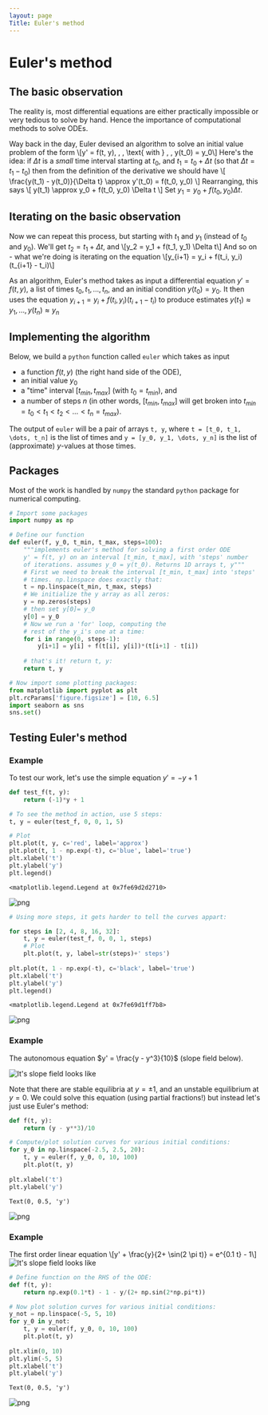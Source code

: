 ```yaml
---
layout: page
Title: Euler's method
---
```

# Euler's method

## The basic observation

The reality is, most differential equations are either practically impossible or
very tedious to solve by hand. Hence the importance of computational methods to
solve ODEs. 

Way back in the day, Euler devised an algorithm to solve an initial
value problem of the form 
\\[y' = f(t, y), \, \, \text{ with } \, \, y(t_0) = y_0\\]
Here's the idea: if $\Delta t$ is a _small_ time interval starting at
$t_0$, and $t_1 = t_0+\Delta t$ (so that $\Delta t = t_1 - t_0$) then
from the definition of the derivative we should have 
\\[
\frac{y(t_1) - y(t_0)}{\Delta t} \approx y'(t_0) = f(t_0, y_0)
\\]
Rearranging, this says 
\\[
y(t_1) \approx y_0 + f(t_0, y_0) \Delta t
\\] 
Set $y_1 = y_0 + f(t_0, y_0) \Delta t$.

## Iterating on the basic observation

Now we can repeat this process, but starting with $t_1$ and $y_1$
(instead of $t_0$ and $y_0$). We'll get $t_2 = t_1+ \Delta t$, and 
\\[y_2 = y_1 + f(t_1, y_1) \Delta t\\] 
And so on  - what we're doing is iterating on the equation 
\\[y_{i+1} = y_i + f(t_i, y_i) (t_{i+1} - t_i)\\] 

As an algorithm, Euler's method takes as input a differential equation $y' = f(t, y)$, a list of times $t_0, t_1, \dots, t_n$, and an initial condition $y(t_0) = y_0$. It then uses the equation $y_{i+1} = y_i + f(t_i, y_i) (t_{i+1} - t_i)$ to produce estimates $y(t_1) \approx y_1, \dots, y(t_n) \approx y_n$  

## Implementing the algorithm

Below, we build a `python` function called `euler` which takes as input 

- a function $f(t, y)$ (the right hand side of the ODE), 
- an initial value $y_0$
- a "time" interval $[t_{min}, t_{max}]$ (with $t_0 = t_{min}$), and 
- a number of steps $n$ (in other words, $[t_{min}, t_{max}]$ will get broken into $t_{min} = t_0 < t_1 < t_2 < \dots < t_n = t_{max}$). 

The output of `euler` will be a pair of arrays `t, y`, where `t = [t_0, t_1, \dots, t_n]` is the list of times and `y = [y_0, y_1, \dots, y_n]` is the list of (approximate) $y$-values at those times. 

## Packages

Most of the work is handled by `numpy` the standard `python` package for numerical computing. 


```python
# Import some packages
import numpy as np
```


```python
# Define our function
def euler(f, y_0, t_min, t_max, steps=100):
    """implements euler's method for solving a first order ODE
    y' = f(t, y) on an interval [t_min, t_max], with 'steps' number 
    of iterations. assumes y_0 = y(t_0). Returns 1D arrays t, y"""
    # First we need to break the interval [t_min, t_max] into 'steps'
    # times. np.linspace does exactly that:
    t = np.linspace(t_min, t_max, steps)
    # We initialize the y array as all zeros:
    y = np.zeros(steps)
    # then set y[0]= y_0
    y[0] = y_0
    # Now we run a 'for' loop, computing the 
    # rest of the y_i's one at a time:
    for i in range(0, steps-1):
        y[i+1] = y[i] + f(t[i], y[i])*(t[i+1] - t[i])
        
    # that's it! return t, y:
    return t, y
```


```python
# Now import some plotting packages:
from matplotlib import pyplot as plt
plt.rcParams['figure.figsize'] = [10, 6.5]
import seaborn as sns
sns.set()
```

## Testing Euler's method

### Example

To test our work, let's use the simple equation $y' = - y + 1$


```python
def test_f(t, y):
    return (-1)*y + 1
```


```python
# To see the method in action, use 5 steps:
t, y = euler(test_f, 0, 0, 1, 5)

# Plot
plt.plot(t, y, c='red', label='approx')
plt.plot(t, 1 - np.exp(-t), c='blue', label='true')
plt.xlabel('t')
plt.ylabel('y')
plt.legend()
```




    <matplotlib.legend.Legend at 0x7fe69d2d2710>




![png](./output_10_1.png)



```python
# Using more steps, it gets harder to tell the curves appart:

for steps in [2, 4, 8, 16, 32]:
    t, y = euler(test_f, 0, 0, 1, steps)
    # Plot
    plt.plot(t, y, label=str(steps)+' steps')
    
plt.plot(t, 1 - np.exp(-t), c='black', label='true')    
plt.xlabel('t')
plt.ylabel('y')
plt.legend()
```




    <matplotlib.legend.Legend at 0x7fe69d1ff7b8>




![png](./output_11_1.png)


### Example

The autonomous equation $y' = \frac{y - y^3}{10}$ (slope field below). 

![It's slope field looks like](./aut_slope_field.png)

Note that there are stable equilibria at $y= \pm 1$, and an unstable equilibrium at $y=0$. We could solve this equation (using partial fractions!) but instead let's just use Euler's method:


```python
def f(t, y):
    return (y - y**3)/10
```


```python
# Compute/plot solution curves for various initial conditions:
for y_0 in np.linspace(-2.5, 2.5, 20):
    t, y = euler(f, y_0, 0, 10, 100)
    plt.plot(t, y)
    
plt.xlabel('t')
plt.ylabel('y')
```




    Text(0, 0.5, 'y')




![png](./output_15_1.png)


### Example

The first order linear equation 
\\[y' + \frac{y}{2+ \sin(2 \pi t)} = e^{0.1 t} - 1\\]  
![It's slope field looks like](./FOL_slope_field.png) 


```python
# Define function on the RHS of the ODE:
def f(t, y):
    return np.exp(0.1*t) - 1 - y/(2+ np.sin(2*np.pi*t))
```


```python
# Now plot solution curves for various initial conditions: 
y_not = np.linspace(-5, 5, 10)
for y_0 in y_not:
    t, y = euler(f, y_0, 0, 10, 100)
    plt.plot(t, y)
    
plt.xlim(0, 10)
plt.ylim(-5, 5)
plt.xlabel('t')
plt.ylabel('y')
```




    Text(0, 0.5, 'y')




![png](./output_18_1.png)


<!-- ### What other equations should we plug into this machine?! -->
